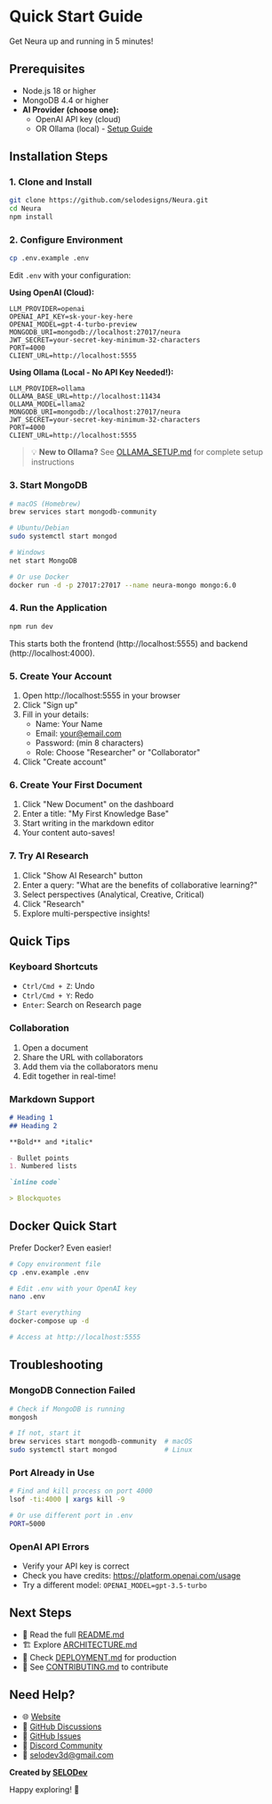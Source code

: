 # Quick Start Guide

Get Neura up and running in 5 minutes!

## Prerequisites

- Node.js 18 or higher
- MongoDB 4.4 or higher
- **AI Provider (choose one):**
  - OpenAI API key (cloud)
  - OR Ollama (local) - [Setup Guide](OLLAMA_SETUP.md)

## Installation Steps

### 1. Clone and Install

```bash
git clone https://github.com/selodesigns/Neura.git
cd Neura
npm install
```

### 2. Configure Environment

```bash
cp .env.example .env
```

Edit `.env` with your configuration:

**Using OpenAI (Cloud):**
```env
LLM_PROVIDER=openai
OPENAI_API_KEY=sk-your-key-here
OPENAI_MODEL=gpt-4-turbo-preview
MONGODB_URI=mongodb://localhost:27017/neura
JWT_SECRET=your-secret-key-minimum-32-characters
PORT=4000
CLIENT_URL=http://localhost:5555
```

**Using Ollama (Local - No API Key Needed!):**
```env
LLM_PROVIDER=ollama
OLLAMA_BASE_URL=http://localhost:11434
OLLAMA_MODEL=llama2
MONGODB_URI=mongodb://localhost:27017/neura
JWT_SECRET=your-secret-key-minimum-32-characters
PORT=4000
CLIENT_URL=http://localhost:5555
```

> 💡 **New to Ollama?** See [OLLAMA_SETUP.md](OLLAMA_SETUP.md) for complete setup instructions

### 3. Start MongoDB

```bash
# macOS (Homebrew)
brew services start mongodb-community

# Ubuntu/Debian
sudo systemctl start mongod

# Windows
net start MongoDB

# Or use Docker
docker run -d -p 27017:27017 --name neura-mongo mongo:6.0
```

### 4. Run the Application

```bash
npm run dev
```

This starts both the frontend (http://localhost:5555) and backend (http://localhost:4000).

### 5. Create Your Account

1. Open http://localhost:5555 in your browser
2. Click "Sign up"
3. Fill in your details:
   - Name: Your Name
   - Email: your@email.com
   - Password: (min 8 characters)
   - Role: Choose "Researcher" or "Collaborator"
4. Click "Create account"

### 6. Create Your First Document

1. Click "New Document" on the dashboard
2. Enter a title: "My First Knowledge Base"
3. Start writing in the markdown editor
4. Your content auto-saves!

### 7. Try AI Research

1. Click "Show AI Research" button
2. Enter a query: "What are the benefits of collaborative learning?"
3. Select perspectives (Analytical, Creative, Critical)
4. Click "Research"
5. Explore multi-perspective insights!

## Quick Tips

### Keyboard Shortcuts
- `Ctrl/Cmd + Z`: Undo
- `Ctrl/Cmd + Y`: Redo
- `Enter`: Search on Research page

### Collaboration
1. Open a document
2. Share the URL with collaborators
3. Add them via the collaborators menu
4. Edit together in real-time!

### Markdown Support
```markdown
# Heading 1
## Heading 2

**Bold** and *italic*

- Bullet points
1. Numbered lists

`inline code`

> Blockquotes
```

## Docker Quick Start

Prefer Docker? Even easier!

```bash
# Copy environment file
cp .env.example .env

# Edit .env with your OpenAI key
nano .env

# Start everything
docker-compose up -d

# Access at http://localhost:5555
```

## Troubleshooting

### MongoDB Connection Failed
```bash
# Check if MongoDB is running
mongosh

# If not, start it
brew services start mongodb-community  # macOS
sudo systemctl start mongod            # Linux
```

### Port Already in Use
```bash
# Find and kill process on port 4000
lsof -ti:4000 | xargs kill -9

# Or use different port in .env
PORT=5000
```

### OpenAI API Errors
- Verify your API key is correct
- Check you have credits: https://platform.openai.com/usage
- Try a different model: `OPENAI_MODEL=gpt-3.5-turbo`

## Next Steps

- 📖 Read the full [README.md](README.md)
- 🏗️ Explore [ARCHITECTURE.md](ARCHITECTURE.md)
- 🚀 Check [DEPLOYMENT.md](DEPLOYMENT.md) for production
- 🤝 See [CONTRIBUTING.md](CONTRIBUTING.md) to contribute

## Need Help?

- 🌐 [Website](https://selodev.com)
- 💬 [GitHub Discussions](https://github.com/selodesigns/Neura/discussions)
- 🐛 [GitHub Issues](https://github.com/selodesigns/Neura/issues)
- 💬 [Discord Community](https://discord.gg/selodev)
- 📧 selodev3d@gmail.com

**Created by [SELODev](https://selodev.com)**

Happy exploring! 🚀
